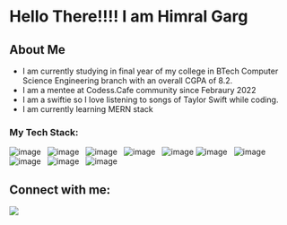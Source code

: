 <h1> Hello There!!!!     I am Himral Garg </h1>


## About Me

- I am currently studying in final year of my college in BTech Computer Science Engineering branch with an overall CGPA of 8.2. 
- I am a mentee at Codess.Cafe community since Febraury 2022
- I am a swiftie so I love listening to songs of Taylor Swift while coding.
- I am currently learning MERN stack

### My Tech Stack:


![image](https://img.shields.io/badge/C%2B%2B-00599C?style=for-the-badge&logo=c%2B%2B&logoColor=white)&nbsp;&nbsp;
![image](https://img.shields.io/badge/HTML5-E34F26?style=for-the-badge&logo=html5&logoColor=white)&nbsp;&nbsp;
![image](https://img.shields.io/badge/CSS3-1572B6?style=for-the-badge&logo=css3&logoColor=white)&nbsp;&nbsp;
![image](https://img.shields.io/badge/Bootstrap-430098?style=for-the-badge&logo=bootstrap&logoColor=white)&nbsp;&nbsp;
![image](https://img.shields.io/badge/Git-F05032?style=for-the-badge&logo=git&logoColor=white)
![image](https://img.shields.io/badge/GitHub-F9AB00?style=for-the-badge&logo=GitHub&logoColor=white)&nbsp;&nbsp;
![image](https://img.shields.io/badge/C-00599C?style=for-the-badge&logo=c&logoColor=white)&nbsp;&nbsp;
![image](https://img.shields.io/badge/React-20232A?style=for-the-badge&logo=react&logoColor=61DAFB)&nbsp;&nbsp;
![image](https://img.shields.io/badge/MySQL-005C84?style=for-the-badge&logo=mysql&logoColor=white)&nbsp;&nbsp;
![image](https://img.shields.io/badge/JavaScript-F7DF1E?style=for-the-badge&logo=javascript&logoColor=black)&nbsp;&nbsp;



## Connect with me:
<p align="left">

<a href = "https://www.linkedin.com/in/himral-garg-a2b30621a/"><img src="https://img.icons8.com/fluent/48/000000/linkedin.png"/></a>


</p>


